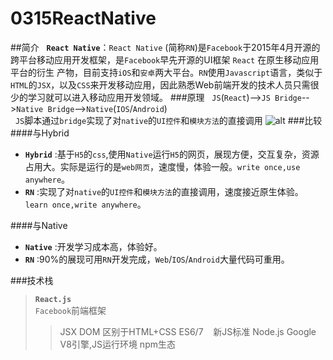 # 0315ReactNative
##简介
    __`React Native`__：`React Native` (简称`RN`)是`Facebook`于2015年4月开源的跨平台移动应用开发框架，是`Facebook`早先开源的UI框架 `React` 在原生移动应用平台的衍生
                产物，目前支持`iOS`和`安卓`两大平台。`RN`使用`Javascript`语言，类似于`HTML`的`JSX`，以及`CSS`来开发移动应用，因此熟悉Web前端开发的技术人员只需很
                少的学习就可以进入移动应用开发领域。
###原理
    `JS`(`React`)-->`JS Bridge`-->`Native Bridge`-->`Native`(`IOS`/`Android`) <br>
    `JS`脚本通过`bridge`实现了对`native`的`UI控件`和`模块方法`的直接调用
    ![alt](http://blog.cnbang.net/wp-content/uploads/2015/03/ReactNative1.png)
###比较
####与Hybrid
* __`Hybrid`__ :基于`H5`的`css`,使用`Native`运行`H5`的网页，展现方便，交互复杂，资源占用大。实际是运行的是`web网页`，速度慢，体验一般。`write once,use anywhere`。 
* __`RN`__ :实现了对`native`的`UI控件`和`模块方法`的直接调用，速度接近原生体验。`learn once,write anywhere`。 

####与Native
* __`Native`__ :开发学习成本高，体验好。 
* __`RN`__ :90%的展现可用`RN`开发完成，`Web`/`IOS`/`Android`大量代码可重用。

###技术栈
>__`React.js`__<br>
	`Facebook`前端框架
>>JSX DOM
	    区别于HTML+CSS
>>ES6/7
    新JS标准
>Node.js
	Google V8引擎,JS运行环境
>>npm生态
